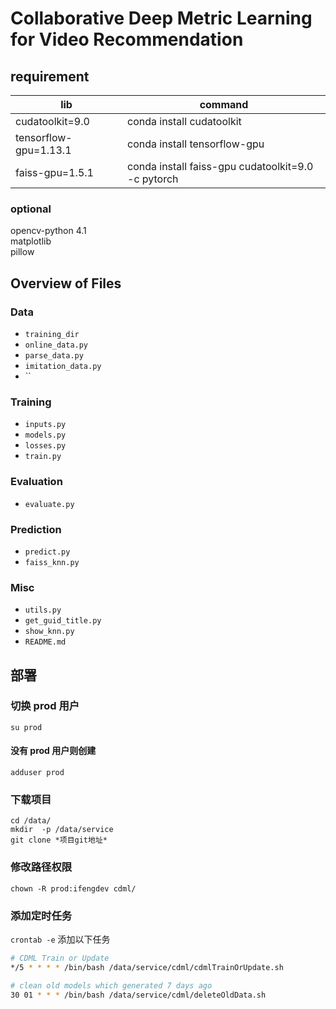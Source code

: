 <!--
 * @Description: Readme
 * @Date: 2019-07-10 17:31:26
 * @Author: Weng Jingyu
 -->  

# Collaborative Deep Metric Learning for Video Recommendation

## requirement

|lib |command |
|-|-|
|cudatoolkit=9.0        |conda install cudatoolkit|
|tensorflow-gpu=1.13.1  |conda install tensorflow-gpu  |
|faiss-gpu=1.5.1        |conda install faiss-gpu cudatoolkit=9.0 -c pytorch |

### optional

opencv-python     4.1  
matplotlib  
pillow  
  
## Overview of Files

### Data

* `training_dir`
* `online_data.py`
* `parse_data.py`
* `imitation_data.py`
* ``

### Training

* `inputs.py`
* `models.py`
* `losses.py`
* `train.py`

### Evaluation

* `evaluate.py`

### Prediction

* `predict.py`
* `faiss_knn.py`

### Misc

* `utils.py`
* `get_guid_title.py`
* `show_knn.py`
* `README.md`

## 部署

### 切换 prod 用户

`su prod`

#### 没有 prod 用户则创建

`adduser prod`

### 下载项目

`cd /data/`  
`mkdir  -p /data/service`  
`git clone *项目git地址*`

### 修改路径权限

`chown -R prod:ifengdev cdml/`

### 添加定时任务

`crontab -e`  添加以下任务

```bash
# CDML Train or Update
*/5 * * * * /bin/bash /data/service/cdml/cdmlTrainOrUpdate.sh

# clean old models which generated 7 days ago
30 01 * * * /bin/bash /data/service/cdml/deleteOldData.sh
```
